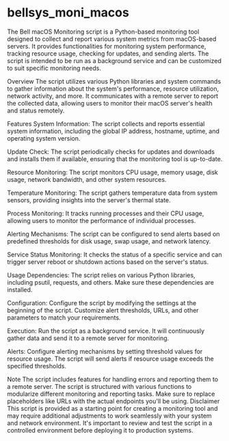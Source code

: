 # bellsys_moni_macos

The Bell macOS Monitoring script is a Python-based monitoring tool designed to collect and report various system metrics from macOS-based servers. It provides functionalities for monitoring system performance, tracking resource usage, checking for updates, and sending alerts. The script is intended to be run as a background service and can be customized to suit specific monitoring needs.

Overview
The script utilizes various Python libraries and system commands to gather information about the system's performance, resource utilization, network activity, and more. It communicates with a remote server to report the collected data, allowing users to monitor their macOS server's health and status remotely.

Features
System Information: The script collects and reports essential system information, including the global IP address, hostname, uptime, and operating system version.

Update Check: The script periodically checks for updates and downloads and installs them if available, ensuring that the monitoring tool is up-to-date.

Resource Monitoring: The script monitors CPU usage, memory usage, disk usage, network bandwidth, and other system resources.

Temperature Monitoring: The script gathers temperature data from system sensors, providing insights into the server's thermal state.

Process Monitoring: It tracks running processes and their CPU usage, allowing users to monitor the performance of individual processes.

Alerting Mechanisms: The script can be configured to send alerts based on predefined thresholds for disk usage, swap usage, and network latency.

Service Status Monitoring: It checks the status of a specific service and can trigger server reboot or shutdown actions based on the server's status.

Usage
Dependencies: The script relies on various Python libraries, including psutil, requests, and others. Make sure these dependencies are installed.

Configuration: Configure the script by modifying the settings at the beginning of the script. Customize alert thresholds, URLs, and other parameters to match your requirements.

Execution: Run the script as a background service. It will continuously gather data and send it to a remote server for monitoring.

Alerts: Configure alerting mechanisms by setting threshold values for resource usage. The script will send alerts if resource usage exceeds the specified thresholds.

Note
The script includes features for handling errors and reporting them to a remote server.
The script is structured with various functions to modularize different monitoring and reporting tasks.
Make sure to replace placeholders like URLs with the actual endpoints you'll be using.
Disclaimer
This script is provided as a starting point for creating a monitoring tool and may require additional adjustments to work seamlessly with your system and network environment. It's important to review and test the script in a controlled environment before deploying it to production systems.
